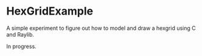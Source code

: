 # HexGridExample

A simple experiment to figure out how to model and draw a hexgrid using C and Raylib.

 In progress.
